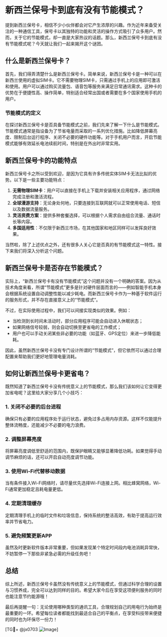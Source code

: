 # 新西兰保号卡到底有没有节能模式？

提到新西兰保号卡，相信不少小伙伴都会对它产生浓厚的兴趣。作为近年来备受关注的一种通信工具，保号卡以其独特的功能和灵活的操作方式吸引了众多用户。然而，关于它的节能模式，却一直是大家热议的话题。那么，新西兰保号卡到底有没有节能模式呢？今天就让我们一起来揭开这个谜团。

## 什么是新西兰保号卡？

首先，我们得弄清楚什么是新西兰保号卡。简单来说，新西兰保号卡是一种可以在新西兰使用的虚拟SIM卡。它不需要物理SIM卡，只需通过手机上的应用即可激活和使用。用户可以通过购买流量包、语音包等服务来满足日常通讯需求。这种卡的优势在于便捷性高、操作简单，特别适合经常出国或者需要在多个国家使用手机的用户。

### 节能模式的定义

在探讨新西兰保号卡是否具备节能模式之前，我们先来了解一下什么是节能模式。节能模式通常是指设备为了节省电量而采取的一系列优化措施。比如降低屏幕亮度、限制后台运行程序、关闭不必要的硬件功能等。对于手机用户而言，开启节能模式能够有效延长电池续航时间，特别是在外出时非常实用。

## 新西兰保号卡的功能特点

新西兰保号卡之所以受到欢迎，是因为它具有许多传统实体SIM卡无法比拟的优势。以下是一些主要功能特点：

1. **无需物理SIM卡**：用户可以直接在手机上下载并安装相关应用程序，通过网络完成注册和激活流程。
2. **全球漫游支持**：无论身处何地，只要连接到互联网就可以正常使用电话、短信以及数据流量服务。
3. **灵活资费方案**：提供多种套餐选择，可以根据个人需求自由组合流量、通话时长等内容。
4. **多国适用性**：不仅限于新西兰市场，在其他国家和地区同样可以发挥良好效果。

当然啦，除了上述优点之外，还有很多人关心它是否真的有节能模式这一特性。接下来我们将深入分析这个问题。

## 新西兰保号卡是否存在节能模式？

实际上，“新西兰保号卡有没有节能模式”这个问题并没有一个明确的答案。因为从技术角度来看，所谓“节能模式”更多是针对硬件层面而言的——例如智能手机本身会根据系统设置自动调整性能以减少耗电。而新西兰保号卡作为一种基于软件运行的服务形式，并不存在直接意义上的“节能模式”。

不过，在实际使用过程中，我们可以间接实现类似的效果。例如：
- 当检测到长时间未活动时，部分应用程序可能会自动进入休眠状态；
- 如果网络信号较弱，则会自动切换至更省电的工作模式；
- 用户也可以手动关闭某些非必要的功能（如蓝牙、GPS定位）来进一步降低能耗。

因此，虽然新西兰保号卡没有专门设计所谓的“节能模式”，但它依然可以通过合理配置来帮助我们更好地管理电量消耗。

## 如何让新西兰保号卡更省电？

既然知道了新西兰保号卡没有传统意义上的节能模式，那么我们该如何让它变得更加省电呢？这里给大家分享几个小技巧：

### 1. 关闭不必要的后台进程
确保只有必要的应用程序处于运行状态，避免过多占用内存资源。这样不仅能提升整体流畅度，还能减少不必要的电力浪费。

### 2. 调整屏幕亮度
将屏幕亮度调低至舒适的范围内，既保护眼睛又能够显著降低功耗。如果觉得手动调节麻烦的话，还可以开启自动亮度调节功能。

### 3. 使用Wi-Fi代替移动数据
当有条件接入Wi-Fi网络时，请尽量优先选择Wi-Fi连接上网。相比蜂窝网络，Wi-Fi通常更加稳定且耗电量更低。

### 4. 定期清理缓存
定期清理手机上的临时文件和垃圾信息，保持系统的整洁高效，有助于提高运行效率并节省电力。

### 5. 避免频繁更新APP
虽然及时更新软件版本非常重要，但如果发现某个特定时间段内电池消耗异常快，不妨暂停一下那些非紧急必需的升级任务吧！

## 总结

综上所述，新西兰保号卡虽然没有传统意义上的节能模式，但通过科学合理的设置与习惯养成，完全可以达到同样的目的。希望大家今后在享受这项便利服务的同时也能注意节约能源哦！

最后再提醒一句：无论使用哪种类型的通讯工具，合理规划自己的用电行为始终是最重要的一环。希望每位读者都能找到最适合自己的平衡点，在享受科技带来便捷的同时也为环保尽一份力！

[TG💪+ @jx0703 ![Image](https://github.com/user-attachments/assets/dbca1d08-cadb-493c-b0ec-ad6f7a83f270)]